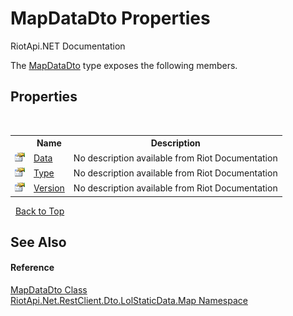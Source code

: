 # MapDataDto Properties
RiotApi.NET Documentation 

The <a href="d91e9246-b9ca-a43e-3a48-c16853616d91">MapDataDto</a> type exposes the following members.


## Properties
&nbsp;<table><tr><th></th><th>Name</th><th>Description</th></tr><tr><td>![Public property](media/pubproperty.gif "Public property")</td><td><a href="f82b48db-153e-c123-9fde-29635d5c37e8">Data</a></td><td>
No description available from Riot Documentation</td></tr><tr><td>![Public property](media/pubproperty.gif "Public property")</td><td><a href="d8adbafb-b7c6-1626-cbbc-440e4f8f7acc">Type</a></td><td>
No description available from Riot Documentation</td></tr><tr><td>![Public property](media/pubproperty.gif "Public property")</td><td><a href="9394fba8-daee-630d-ae95-cf1856ca88f8">Version</a></td><td>
No description available from Riot Documentation</td></tr></table>&nbsp;
<a href="#mapdatadto-properties">Back to Top</a>

## See Also


#### Reference
<a href="d91e9246-b9ca-a43e-3a48-c16853616d91">MapDataDto Class</a><br /><a href="10e6f358-4ed4-bd59-87fe-45f3750b5a90">RiotApi.Net.RestClient.Dto.LolStaticData.Map Namespace</a><br />